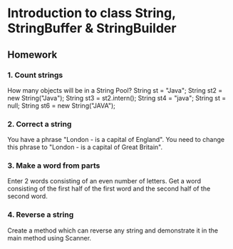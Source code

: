 # Introduction to class String, StringBuffer & StringBuilder

## Homework

### 1. Count strings
How many objects will be in a String Pool?
String st = "Java";
String st2 = new String("Java");
String st3 = st2.intern();
String st4 = "java";
String st = null;
String st6 = new String("JAVA");

### 2. Correct a string
You have a phrase "London - is a capital of England". You need to change this phrase to 
"London - is a capital of Great Britain".

### 3. Make a word from parts
Enter 2 words consisting of an even number of letters. 
Get a word consisting of the first half of the first word and the second half of the second word.

### 4. Reverse a string
Create a method which can reverse any string and demonstrate it in the main method using Scanner. 